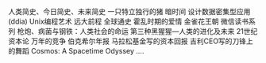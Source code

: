 人类简史、今日简史、未来简史
一只特立独行的猪
暗时间
设计数据密集型应用(ddia)
Unix编程艺术
远大前程
全球通史
霍乱时期的爱情
金雀花王朝
微信读书系列
枪炮、病菌与钢铁：人类社会的命运
第三种黑猩猩—人类的进化及未来
21世纪资本论
万年的竞争
伯克希尔年报
马拉松基金写的资本回报
吉利CEO写的刀锋上的舞蹈
Cosmos: A Spacetime Odyssey
....
